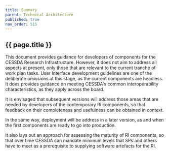 ```yaml
---
title: Summary
parent: Technical Architecture
published: true
nav_order: 515
---
```


## {{ page.title }}

This document provides guidance for developers of components for the CESSDA Research Infrastructure.
However, it does not aim to address all aspects at present, only those that are relevant to the current tranche
of work plan tasks. User Interface development guidelines are one of the deliberate omissions at this stage, as the current components are headless.
It does provides guidance on meeting CESSDA's common interoperability characteristics, as they apply across the board.

It is envisaged that subsequent versions will address those areas that are needed by developers of the contemporary RI components,
so that feedback on their completeness and usefulness can be obtained in context.

In the same way, deployment will be address in a later version, as and when the first components are ready to go into production.

It also lays out an approach for assessing the maturity of RI components,
so that over time CESSDA can mandate minimum levels that SPs and others have to meet as a prerequisite
to supplying software artefacts for the RI.
